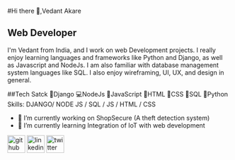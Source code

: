 #Hi there 👋,Vedant Akare
## Web Developer
I'm Vedant from India, and I work on web Development projects. I really enjoy learning languages and frameworks like Python and Django, as well as Javascript and NodeJs. I am also familiar with database management system languages like SQL. I also enjoy wireframing, UI, UX, and design in general.

##Tech Satck
🔷Django
💻NodeJs
🔰JavaScript
🚀HTML
🔶CSS
📌SQL
📍Python
Skills: DJANGO/ NODE JS / SQL / JS / HTML / CSS

- 🔭 I’m currently working on ShopSecure (A theft detection system) 
- 🌱 I’m currently learning Integration of IoT with web development 


[<img src='https://cdn.jsdelivr.net/npm/simple-icons@3.0.1/icons/github.svg' alt='github' height='40'>](https://github.com/ve703)  [<img src='https://cdn.jsdelivr.net/npm/simple-icons@3.0.1/icons/linkedin.svg' alt='linkedin' height='40'>](https://www.linkedin.com/in/vedant-akare/)  [<img src='https://cdn.jsdelivr.net/npm/simple-icons@3.0.1/icons/twitter.svg' alt='twitter' height='40'>](https://twitter.com/AkareVedant)  

